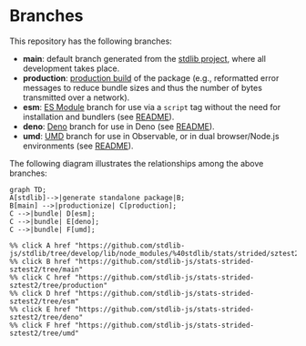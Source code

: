 <!--

@license Apache-2.0

Copyright (c) 2022 The Stdlib Authors.

Licensed under the Apache License, Version 2.0 (the "License");
you may not use this file except in compliance with the License.
You may obtain a copy of the License at

    http://www.apache.org/licenses/LICENSE-2.0

Unless required by applicable law or agreed to in writing, software
distributed under the License is distributed on an "AS IS" BASIS,
WITHOUT WARRANTIES OR CONDITIONS OF ANY KIND, either express or implied.
See the License for the specific language governing permissions and
limitations under the License.

-->

# Branches

This repository has the following branches:

-   **main**: default branch generated from the [stdlib project][stdlib-url], where all development takes place.
-   **production**: [production build][production-url] of the package (e.g., reformatted error messages to reduce bundle sizes and thus the number of bytes transmitted over a network).
-   **esm**: [ES Module][esm-url] branch for use via a `script` tag without the need for installation and bundlers (see [README][esm-readme]).
-   **deno**: [Deno][deno-url] branch for use in Deno (see [README][deno-readme]).
-   **umd**: [UMD][umd-url] branch for use in Observable, or in dual browser/Node.js environments (see [README][umd-readme]).

The following diagram illustrates the relationships among the above branches:

```mermaid
graph TD;
A[stdlib]-->|generate standalone package|B;
B[main] -->|productionize| C[production];
C -->|bundle| D[esm];
C -->|bundle| E[deno];
C -->|bundle| F[umd];

%% click A href "https://github.com/stdlib-js/stdlib/tree/develop/lib/node_modules/%40stdlib/stats/strided/sztest2"
%% click B href "https://github.com/stdlib-js/stats-strided-sztest2/tree/main"
%% click C href "https://github.com/stdlib-js/stats-strided-sztest2/tree/production"
%% click D href "https://github.com/stdlib-js/stats-strided-sztest2/tree/esm"
%% click E href "https://github.com/stdlib-js/stats-strided-sztest2/tree/deno"
%% click F href "https://github.com/stdlib-js/stats-strided-sztest2/tree/umd"
```

[stdlib-url]: https://github.com/stdlib-js/stdlib/tree/develop/lib/node_modules/%40stdlib/stats/strided/sztest2
[production-url]: https://github.com/stdlib-js/stats-strided-sztest2/tree/production
[deno-url]: https://github.com/stdlib-js/stats-strided-sztest2/tree/deno
[deno-readme]: https://github.com/stdlib-js/stats-strided-sztest2/blob/deno/README.md
[umd-url]: https://github.com/stdlib-js/stats-strided-sztest2/tree/umd
[umd-readme]: https://github.com/stdlib-js/stats-strided-sztest2/blob/umd/README.md
[esm-url]: https://github.com/stdlib-js/stats-strided-sztest2/tree/esm
[esm-readme]: https://github.com/stdlib-js/stats-strided-sztest2/blob/esm/README.md